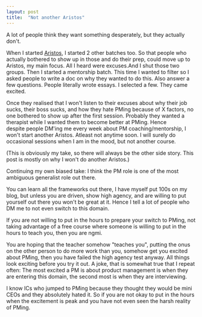 ```yaml
---
layout: post
title:  "Not another Aristos"
---
```


A lot of people think they want something desperately, but they actually don't.

When I started [Aristos](https://manassaloi.com/2020/01/21/aristos-pm-coaching.html), I started 2 other batches too. So that people who actually bothered to show up in those and do their prep, could move up to Aristos, my main focus. All I heard were excuses.And I shut those two groups. Then I started a mentorship batch. This time I wanted to filter so I asked people to write a doc on why they wanted to do this. Also answer a few questions. People literally wrote essays. I selected a few. They came excited.

Once they realised that I won't listen to their excuses about why their job sucks, their boss sucks, and how they hate PMing because of X factors, no one bothered to show up after the first session. Probably they wanted a therapist while I wanted them to become better at PMing. Hence despite people DM'ing me every week about PM coaching/mentorship, I won't start another Aristos. Atleast not anytime soon. I will surely do occasional sessions when I am in the mood, but not another course.

(This is obviously my take, so there will always be the other side story. This post is mostly on why I won't do another Aristos.)

Continuing my own biased take: I think the PM role is one of the most ambiguous generalist role out there.

You can learn all the frameworks out there, I have myself put 100s on my blog, but unless you are driven, show high agency, and are willing to put yourself out there you won't be great at it. Hence I tell a lot of people who DM me to not even switch to this domain.

If you are not willing to put in the hours to prepare your switch to PMing, not taking advantage of a free course where someone is willing to put in the hours to teach you, then you are ngmi.

You are hoping that the teacher somehow "teaches you", putting the onus on the other person to do more work than you, somehow get you excited about PMing, then you have failed the high agency test anyway. All things look exciting before you try it out. A joke, that is somewhat true that I repeat often: The most excited a PM is about product management is when they are entering this domain, the second most is when they are interviewing.

I know ICs who jumped to PMing because they thought they would be mini CEOs and they absolutely hated it. So if you are not okay to put in the hours when the excitement is peak and you have not even seen the harsh reality of PMing.
